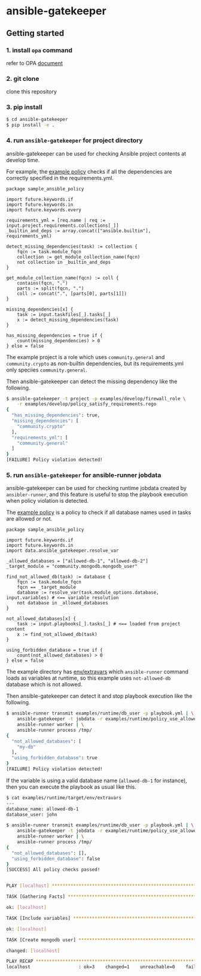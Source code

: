 # ansible-gatekeeper

## Getting started

### 1. install `opa` command

refer to OPA [document](https://github.com/open-policy-agent/opa#want-to-download-opa)

### 2. git clone

clone this repository

### 3. pip install

```bash
$ cd ansible-gatekeeper
$ pip install -e .
```

### 4. run `ansible-gatekeeper` for **project directory**

ansible-gatekeeper can be used for checking Ansible project contents at develop time.

For example, the [example policy](examples/develop/policy_satisfy_requirements.rego) checks if all the dependencies are correctly specified in the requirements.yml.

```rego
package sample_ansible_policy

import future.keywords.if
import future.keywords.in
import future.keywords.every

requirements_yml = [req.name | req := input.project.requirements.collections[_]]
_builtin_and_deps := array.concat(["ansible.builtin"], requirements_yml)

detect_missing_dependencies(task) := collection {
    fqcn := task.module_fqcn
    collection := get_module_collection_name(fqcn)
    not collection in _builtin_and_deps
}

get_module_collection_name(fqcn) := coll {
    contains(fqcn, ".")
    parts := split(fqcn, ".")
    coll := concat(".", [parts[0], parts[1]])
}

missing_dependencies[x] {
    task := input.taskfiles[_].tasks[_]
    x := detect_missing_dependencies(task)
}

has_missing_dependencies = true if {
    count(missing_dependencies) > 0
} else = false
```

The example project is a role which uses `community.general` and `community.crypto` as non-builtin dependencies, but its requirements.yml only speciies `community.general`.

Then ansible-gatekeeper can detect the missing dependency like the following.

```bash
$ ansible-gatekeeper -t project -p examples/develop/firewall_role \
    -r examples/develop/policy_satisfy_requirements.rego
{
  "has_missing_dependencies": true,
  "missing_dependencies": [
    "community.crypto"
  ],
  "requirements_yml": [
    "community.general"
  ]
}
[FAILURE] Policy violation detected!
```


### 5. run `ansible-gatekeeper` for **ansible-runner jobdata**

ansible-gatekeeper can be used for checking runtime jobdata created by `ansibler-runner`, and this feature is useful to stop the playbook execution when policy violation is detected.

The [example policy](examples/runtime/policy_use_allowed_dbs_only.rego) is a policy to check if all database names used in tasks are allowed or not.

```rego
package sample_ansible_policy

import future.keywords.if
import future.keywords.in
import data.ansible_gatekeeper.resolve_var

_allowed_databases = ["allowed-db-1", "allowed-db-2"]
_target_module = "community.mongodb.mongodb_user"

find_not_allowed_db(task) := database {
    fqcn := task.module_fqcn
    fqcn == _target_module
    database := resolve_var(task.module_options.database, input.variables) # <== variable resolution
    not database in _allowed_databases
}

not_allowed_databases[x] {
    task := input.playbooks[_].tasks[_] # <== loaded from project content
    x := find_not_allowed_db(task)
}

using_forbidden_database = true if {
    count(not_allowed_databases) > 0
} else = false
```

The example directory has [env/extravars](./examples/runtime/target/env/extravars) which `ansible-runner` command loads as variables at runtime, so this example uses `not-allowed-db` database which is not allowed.

Then ansible-gatekeeper can detect it and stop playbook execution like the following.

```bash
$ ansible-runner transmit examples/runtime/db_user -p playbook.yml | \
    ansible-gatekeeper -t jobdata -r examples/runtime/policy_use_allowed_dbs_only.rego | \
    ansible-runner worker | \
    ansible-runner process /tmp/
{
  "not_allowed_databases": [
    "my-db"
  ],
  "using_forbidden_database": true
}
[FAILURE] Policy violation detected!
```

If the variable is using a valid database name (`allowed-db-1` for instance), then you can execute the playbook as usual like this.

```bash
$ cat examples/runtime/target/env/extravars
---
database_name: allowed-db-1
database_user: john
```

```bash
$ ansible-runner transmit examples/runtime/db_user -p playbook.yml | \
    ansible-gatekeeper -t jobdata -r examples/runtime/policy_use_allowed_dbs_only.rego | \
    ansible-runner worker | \
    ansible-runner process /tmp/
{
  "not_allowed_databases": [],
  "using_forbidden_database": false
}
[SUCCESS] All policy checks passed!


PLAY [localhost] ***************************************************************

TASK [Gathering Facts] *********************************************************

ok: [localhost]

TASK [Include variables] *******************************************************

ok: [localhost]

TASK [Create mongodb user] *****************************************************

changed: [localhost]

PLAY RECAP *********************************************************************
localhost                  : ok=3    changed=1    unreachable=0    failed=0    skipped=0    rescued=0    ignored=0
```